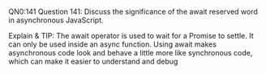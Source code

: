 QN0:141 Question 141: Discuss the significance of the await reserved word in asynchronous JavaScript.

Explain & TIP: The await operator is used to wait for a Promise to settle. It can only be used inside an async function. Using await makes asynchronous code look and behave a little more like synchronous code, which can make it easier to understand and debug
